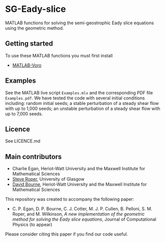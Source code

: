 # SG-Eady-slice
MATLAB functions for solving the semi-geostrophic Eady slice equations using the geometric method.

## Getting started ##
To use these MATLAB functions you must first install

* [MATLAB-Voro](https://github.com/smr29git/MATLAB-Voro)

## Examples ##

See the MATLAB live script ``Examples.mlx`` and the corresponding PDF file ``Examples.pdf``. We have tested the code with several initial conditions including: random initial seeds; a stable perturbation of a steady shear flow with up to 1,000 seeds; an unstable perturbation of a steady shear flow with up to 7,000 seeds. 

## Licence ##

See LICENCE.md

## Main contributors ##

* Charlie Egan, Heriot-Watt University and the Maxwell Institute for Mathematical Sciences
* [Steve Roper](https://www.gla.ac.uk/schools/mathematicsstatistics/staff/stevenroper/#), University of Glasgow
* [David Bourne](http://www.macs.hw.ac.uk/~db92/), Heriot-Watt University and the Maxwell Institute for Mathematical Sciences

This repository was created to accompany the following paper:

* C. P. Egan, D. P. Bourne, C. J. Cotter, M. J. P. Cullen, B. Pelloni, S. M. Roper, and M. Wilkinson, *A new implementation of the geometric method for solving the Eady slice equations*, Journal of Computational Physics (to appear)

Please consider citing this paper if you find our code useful.
